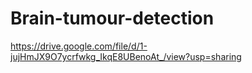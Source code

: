 # Brain-tumour-detection
https://drive.google.com/file/d/1-jujHmJX9O7ycrfwkg_IkqE8UBenoAt_/view?usp=sharing
